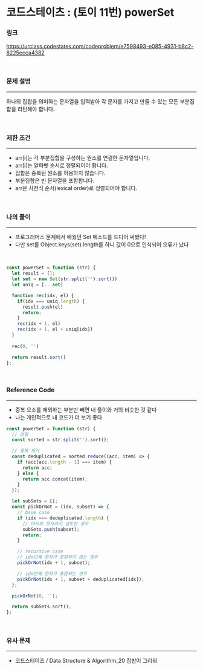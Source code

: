 코드스테이츠 : (토이 11번) powerSet
===
### 링크
https://urclass.codestates.com/codeproblem/e7598493-e085-4931-b8c2-8225ecca4382

<br>

### 문제 설명
---
하나의 집합을 의미하는 문자열을 입력받아 각 문자를 가지고 만들 수 있는 모든 부분집합을 리턴해야 합니다.

<br>

### 제한 조건
---
- arr[i]는 각 부분집합을 구성하는 원소를 연결한 문자열입니다.
- arr[i]는 알파벳 순서로 정렬되어야 합니다.
- 집합은 중복된 원소를 허용하지 않습니다.
- 부분집합은 빈 문자열을 포함합니다.
- arr은 사전식 순서(lexical order)로 정렬되어야 합니다.

<br>


### 나의 풀이
---
- 프로그래머스 문제에서 배웠던 Set 메소드를 드디어 써봤다!
- 다만 set를 Object.keys(set).length를 하니 값이 0으로 인식되어 오류가 났다

<br>

```js
const powerSet = function (str) {
  let result = [];
  let set = new Set(str.split('').sort())
  let uniq = [...set]

  function rec(idx, el) {
    if(idx === uniq.length) {
      result.push(el)
      return;
    }
    rec(idx + 1, el)
    rec(idx + 1, el + uniq[idx])
  }
  
  rec(0, '')

  return result.sort()
};
```
<br>

### Reference Code
---
- 중복 요소를 제외하는 부분만 빼면 내 풀이와 거의 비슷한 것 같다
- 나는 개인적으로 내 코드가 더 보기 좋다

```js
const powerSet = function (str) {
  // 정렬
  const sorted = str.split('').sort();

  // 중복 제거
  const deduplicated = sorted.reduce((acc, item) => {
    if (acc[acc.length - 1] === item) {
      return acc;
    } else {
      return acc.concat(item);
    }
  });

  let subSets = [];
  const pickOrNot = (idx, subset) => {
    // base case
    if (idx === deduplicated.length) {
      // 마지막 문자까지 검토한 경우
      subSets.push(subset);
      return;
    }

    // recursive case
    // idx번째 문자가 포함되지 않는 경우
    pickOrNot(idx + 1, subset);

    // idx번째 문자가 포함되는 경우
    pickOrNot(idx + 1, subset + deduplicated[idx]);
  };

  pickOrNot(0, '');

  return subSets.sort();
};
```
<br>

### 유사 문제
---
- 코드스테이츠 / Data Structure & Algorithm_20 집밥이 그리워

<br>
